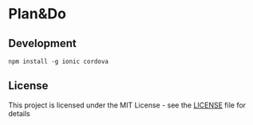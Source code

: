 # Plan&Do

## Development
```
npm install -g ionic cordova
```

## License

This project is licensed under the MIT License - see the [LICENSE](LICENSE) file for details